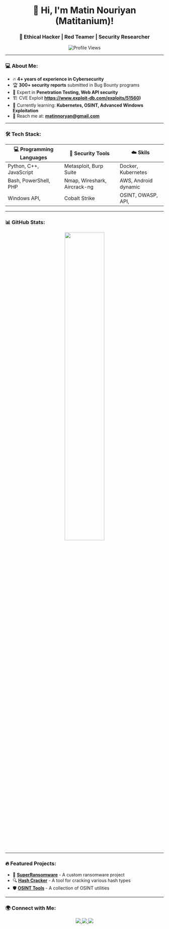 <h1 align="center">👋 Hi, I'm Matin Nouriyan (Matitanium)!</h1>
<h3 align="center">🚀 Ethical Hacker | Red Teamer | Security Researcher</h3>

<p align="center">
  <img src="https://komarev.com/ghpvc/?username=matitanium&label=Profile%20Views&color=blue&style=flat" alt="Profile Views" />
</p>

---

### 💻 About Me:
- 🔥 **4+ years of experience in Cybersecurity**
- 🏆 **300+ security reports** submitted in Bug Bounty programs
- 🎯 Expert in **Penetration Testing, Web API security**
- 🏗️ CVE Exploit **https://www.exploit-db.com/exploits/51560)**
- 🌱 Currently learning: **Kubernetes, OSINT, Advanced Windows Exploitation**
- 📩 Reach me at: **matinnoryan@gmail.com**

---

### 🛠 Tech Stack:

| 💻 Programming Languages | 🔧 Security Tools | ☁️ Skils |
|-----------------|-----------------|----------------|
| Python, C++, JavaScript | Metasploit, Burp Suite | Docker, Kubernetes |
| Bash, PowerShell, PHP | Nmap, Wireshark, Aircrack-ng | AWS, Android dynamic |
| Windows API,   | Cobalt Strike | OSINT, OWASP, API,   |

---

### 📊 GitHub Stats:
<p align="center">
  <img src="https://github-readme-stats.vercel.app/api?username=matitanium&show_icons=true&theme=radical" width="50%"/>
</p>

---

### 🔥 Featured Projects:
- 🔐 **[SuperRansomware](https://github.com/matitanium/superRansomware)** - A custom ransomware project
- 🔍 **[Hash Cracker](https://github.com/matitanium/Hash-Cracker)** - A tool for cracking various hash types
- 🛡 **[OSINT Tools](https://github.com/matitanium/OSINT-Tools)** - A collection of OSINT utilities

---

### 🌍 Connect with Me:
<p align="center">
  <a href="https://www.linkedin.com/in/matitanium/">
    <img src="https://img.shields.io/badge/LinkedIn-0077B5?style=for-the-badge&logo=linkedin&logoColor=white">
  </a>
  <a href="https://twitter.com/matinNouryan">
    <img src="https://img.shields.io/badge/Twitter-1DA1F2?style=for-the-badge&logo=twitter&logoColor=white">
  </a>
  <a href="https://t.me/matitanium">
    <img src="https://img.shields.io/badge/Telegram-26A5E4?style=for-the-badge&logo=telegram&logoColor=white">
  </a>
</p>
